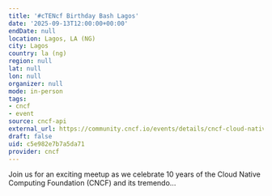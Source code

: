 ```yaml
---
title: '#cTENcf Birthday Bash Lagos'
date: '2025-09-13T12:00:00+00:00'
endDate: null
location: Lagos, LA (NG)
city: Lagos
country: la (ng)
region: null
lat: null
lon: null
organizer: null
mode: in-person
tags:
- cncf
- event
source: cncf-api
external_url: https://community.cncf.io/events/details/cncf-cloud-native-lagos-presents-ctencf-birthday-bash-lagos/
draft: false
uid: c5e982e7b7a5da71
provider: cncf
---
```

Join us for an exciting meetup as we celebrate 10 years of the Cloud Native Computing Foundation (CNCF) and its tremendo...
